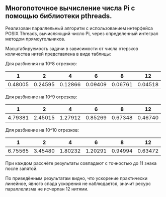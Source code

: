 ## Многопоточное вычисление числа Pi с помощью библиотеки pthreads.

Реализован параллельный алгоритм с использованием интерфейса POSIX Threads, вычисляющий число Pi, через определенный интеграл методом прямоугольников.

Масштабируемость задачи в зависимости от числа отерзков количества нитей представлена в виде таблицы:

Для разбиения на 10^8 отрезков:

| 1 | 2 | 4 | 6 | 8 | 12 |
| ------- | ------- | ------- | ------- | ------- | ------- |
| 0.48005 | 0.24595 | 0.12866 | 0.09409 | 0.06761 | 0.04518 |

Для разбиение на 10^9 отрезков:

| 1 | 2 | 4 | 6 | 8 | 12 |
| ------- | ------- | ------- | ------- | ------- | ------- |
| 4.79381 | 2.45015 | 1.27912 | 0.85269 | 0.67348 | 0.46740 |

Для разбиение на 10^10 отрезков:

| 1 | 2 | 4 | 6 | 8 | 12 |
| ------- | ------- | ------- | ------- | ------- | ------- |
| 6.75565 | 3.45480 | 1.80232 | 1.20291 | 0.94994 | 0.63472 |

При каждом рассчёте результаты совпадают с точностью до 11 знака после запятой.

По приведённым результатам видно, что ускорение практически линейное, явного спада ускорения не наблюдается, значит ресурс параллелизма не исчерпан 12 нитями.
